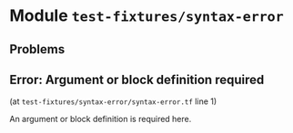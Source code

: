 
# Module `test-fixtures/syntax-error`

## Problems

## Error: Argument or block definition required

(at `test-fixtures/syntax-error/syntax-error.tf` line 1)

An argument or block definition is required here.

